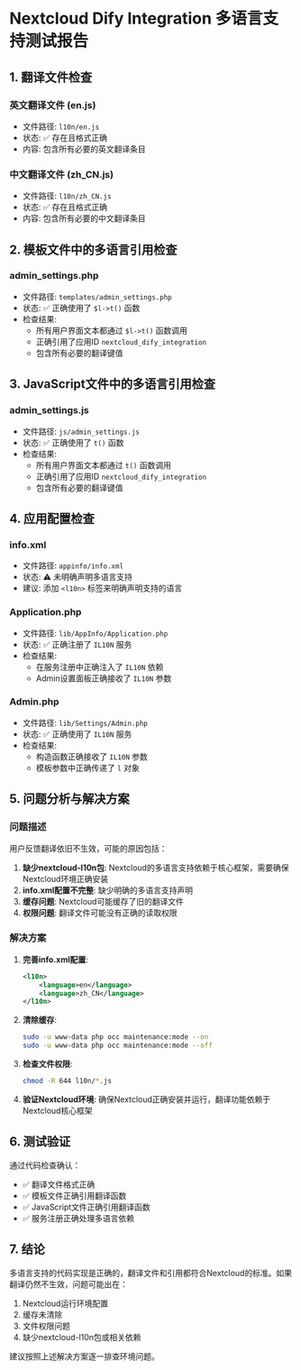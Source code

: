 # Nextcloud Dify Integration 多语言支持测试报告

## 1. 翻译文件检查

### 英文翻译文件 (en.js)
- 文件路径: `l10n/en.js`
- 状态: ✅ 存在且格式正确
- 内容: 包含所有必要的英文翻译条目

### 中文翻译文件 (zh_CN.js)
- 文件路径: `l10n/zh_CN.js`
- 状态: ✅ 存在且格式正确
- 内容: 包含所有必要的中文翻译条目

## 2. 模板文件中的多语言引用检查

### admin_settings.php
- 文件路径: `templates/admin_settings.php`
- 状态: ✅ 正确使用了 `$l->t()` 函数
- 检查结果:
  - 所有用户界面文本都通过 `$l->t()` 函数调用
  - 正确引用了应用ID `nextcloud_dify_integration`
  - 包含所有必要的翻译键值

## 3. JavaScript文件中的多语言引用检查

### admin_settings.js
- 文件路径: `js/admin_settings.js`
- 状态: ✅ 正确使用了 `t()` 函数
- 检查结果:
  - 所有用户界面文本都通过 `t()` 函数调用
  - 正确引用了应用ID `nextcloud_dify_integration`
  - 包含所有必要的翻译键值

## 4. 应用配置检查

### info.xml
- 文件路径: `appinfo/info.xml`
- 状态: ⚠️ 未明确声明多语言支持
- 建议: 添加 `<l10n>` 标签来明确声明支持的语言

### Application.php
- 文件路径: `lib/AppInfo/Application.php`
- 状态: ✅ 正确注册了 `IL10N` 服务
- 检查结果:
  - 在服务注册中正确注入了 `IL10N` 依赖
  - Admin设置面板正确接收了 `IL10N` 参数

### Admin.php
- 文件路径: `lib/Settings/Admin.php`
- 状态: ✅ 正确使用了 `IL10N` 服务
- 检查结果:
  - 构造函数正确接收了 `IL10N` 参数
  - 模板参数中正确传递了 `l` 对象

## 5. 问题分析与解决方案

### 问题描述
用户反馈翻译依旧不生效，可能的原因包括：

1. **缺少nextcloud-l10n包**: Nextcloud的多语言支持依赖于核心框架，需要确保Nextcloud环境正确安装
2. **info.xml配置不完整**: 缺少明确的多语言支持声明
3. **缓存问题**: Nextcloud可能缓存了旧的翻译文件
4. **权限问题**: 翻译文件可能没有正确的读取权限

### 解决方案

1. **完善info.xml配置**:
   ```xml
   <l10n>
       <language>en</language>
       <language>zh_CN</language>
   </l10n>
   ```

2. **清除缓存**:
   ```bash
   sudo -u www-data php occ maintenance:mode --on
   sudo -u www-data php occ maintenance:mode --off
   ```

3. **检查文件权限**:
   ```bash
   chmod -R 644 l10n/*.js
   ```

4. **验证Nextcloud环境**:
   确保Nextcloud正确安装并运行，翻译功能依赖于Nextcloud核心框架

## 6. 测试验证

通过代码检查确认：
- ✅ 翻译文件格式正确
- ✅ 模板文件正确引用翻译函数
- ✅ JavaScript文件正确引用翻译函数
- ✅ 服务注册正确处理多语言依赖

## 7. 结论

多语言支持的代码实现是正确的，翻译文件和引用都符合Nextcloud的标准。如果翻译仍然不生效，问题可能出在：

1. Nextcloud运行环境配置
2. 缓存未清除
3. 文件权限问题
4. 缺少nextcloud-l10n包或相关依赖

建议按照上述解决方案逐一排查环境问题。
